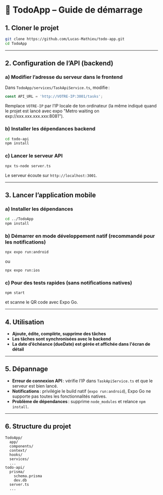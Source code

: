 # 📱 TodoApp – Guide de démarrage

## 1. Cloner le projet

```sh
git clone https://github.com/Lucas-Mathieu/todo-app.git
cd TodoApp
```


---

## 2. Configuration de l’API (backend)

### a) Modifier l’adresse du serveur dans le frontend

Dans `TodoApp/services/TaskApiService.ts`, modifie :

```js
const API_URL = 'http://VOTRE-IP:3001/tasks';
```

Remplace `VOTRE-IP` par l’IP locale de ton ordinateur (la même indiqué quand le projet est lancé avec expo "Metro waiting on exp://xxx.xxx.xxx.xxx:8081").

### b) Installer les dépendances backend

```sh
cd todo-api
npm install
```

### c) Lancer le serveur API

```sh
npx ts-node server.ts
```

Le serveur écoute sur `http://localhost:3001`.

---

## 3. Lancer l’application mobile

### a) Installer les dépendances

```sh
cd ../TodoApp
npm install
```


### b) Démarrer en mode développement natif (recommandé pour les notifications)

```sh
npx expo run:android
```

ou

```sh
npx expo run:ios
```


### c) Pour des tests rapides (sans notifications natives)

```sh
npm start
```

et scanne le QR code avec Expo Go.

---

## 4. Utilisation

- **Ajoute, édite, complète, supprime des tâches**
- **Les tâches sont synchronisées avec le backend**
- **La date d’échéance (dueDate) est gérée et affichée dans l'écran de détail**

---


## 5. Dépannage

- **Erreur de connexion API** : vérifie l’IP dans `TaskApiService.ts` et que le serveur est bien lancé.
- **Notifications** : privilégie le build natif (`expo run:android`), Expo Go ne supporte pas toutes les fonctionnalités natives.
- **Problème de dépendances** : supprime `node_modules` et relance `npm install`.

---

## 6. Structure du projet

```
TodoApp/
  app/
  components/
  context/
  hooks/
  services/
  ...
todo-api/
  prisma/
    schema.prisma
    dev.db
  server.ts
  ...
```

